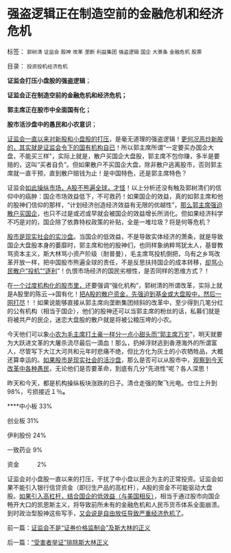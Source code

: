 # 强盗逻辑正在制造空前的金融危机和经济危机

标签： `郭树清` `证监会` `股神` `改革` `垄断` `利益集团` `强盗逻辑` `国企` `大萧条` `金融危机` `股票` 

目录： `投资投机经济危机`

**证监会打压小盘股的强盗逻辑**；

**证监会正在制造空前的金融危机和经济危机；**

**郭主席正在股市中全面国有化；**

**股市活沙盘中的愚民和小农意识**；

[证监会一直以来对新股和小盘股的打压](../../../2012/1/13/证监会把股票当债券，打压导致大熊市；.md)，是毫无道理的强盗逻辑！[更何况恶炒新股的，其实就是证监会令下的国有机构自已](../../../2012/1/11/打新是“圈钱政策”食利者，利益归于金融垄断机构；.md)！所以郭主席所谓“一定要买办国企大盘，不能买三样”，实际上就是，散户买国企大盘股，郭主席不包你赚，多半是要赔的，这叫“买者自负”。但如果散户不买国企大盘，除非散户逃离股市，否则郭主席就一直干预，直到散户赔钱为止！是中国特色，还是郭主席特色？

证监会[如此操纵市场，A股不熊遍全球，才怪](../../../2012/1/5/证监会政策过度令A股熊遍全球.md)！以上分析还没有触及郭树清们的信仰中的癌肿：国企市场效益低下，不可救药！如果国企的效益，真的如郭主席和他的股神们信仰的那样，“计划经济创造经济效益有无限的优越性”，[那么郭主席强迫散户买国企](../../../2012/4/23/市销率衡量的股价和行业龙头溢价.md)，也只不过是或迟或早就会被国企的效益增长所消化。但如果经济科学不巧是对的，国企除了依靠特权政策的补贴，全是一堆垃圾？将是何等危机？

[股市是现实社会的实沙盘](../../../2012/1/10/机构型股神的“谷物法”，政治型股神和孔庆东老师.md)。当国企的低效益，不是导致实体经济的萧条，就是导致国企大盘股本身的萎靡时，郭主席和他的股神们，也同样象纳粹骂犹太人，基督教骂资本主义，斯大林骂小资产阶级（耐普曼），毛主席骂投机倒把，乌有之乡骂改革开放一样，把中国股市熊遍全球的责任，不是反思扶持国企的成本转移，[却骂小民散户“投机”“逐利](../../../2011/12/22/“向国企倾斜”只不过是股市中的谷物法.md)”！仇恨市场经济的国民劣根性，是否同样的思维方式？！

在[一个过度机构化的股市里，](../../../2011/10/21/A股低迷为机构化“国进民退”还债.md)还要强调“强化机构”，郭树清的所谓改革，实际上就是A股里的陈云——>国有化！[把A股的散户资金，先强迫到基金或大盘股中，然后一网打尽](../../../2012/4/20/“金融改革”真是这种意向吗？.md)！！如果说能够直接从郭主席向垄断集团倾斜的改革中，至少得到几笔分红的公有机构（相当于国企），他们的股神还可以当郭主席的粉丝的话，私募们就是将被共产的民企，迷恋大盘股的散户就是将被公粮压垮的小农。

今天他们可以象[小农为毛主席打土豪一样分一点小甜头而“郭主席万岁](../../../2010/2/21/小农意识是中国农村的灾星.md)”，明天就要为大跃进文革的大屠杀流尽最后一滴血！那么，扔掉浮财逃到香港海外的所谓富人，尽管写下大江大河共和元年时悲痛不绝，但比方化为灰土的小农牺牲品，大概还算幸运的。[如果股市是现实社会的活沙盘](../../../2011/12/29/A股百态是中国民主进程的活沙盘;中国国民民主素质确实低.md)，那么是否可以从股市中，[观察到今天改革中各种愚民](../../../2012/4/21/民粹可能会令文革死灰复燃.md)，无论他们是否要革命，到底有几分“先进性”呢？各人深思！

昨天和今天，都是机构操纵板块涨跌的日子。清仓走强的聚飞光电。仓位上升到98%，亏损接近１％**。**

****中小板
33%

创业板 31%

伊利股份 24%

一致药业 9%

资金　　　2%

证监会对小盘股一直以来的打压，干扰了中小盘以民企为主的正常投资。证监会如果不能引入银行信贷资金（即衍生产品的高杠杆），A股的资金不可能驱动大盘股。[如果引入高杠杆，结合国企的低效益（与美国相反）](../../../2012/1/8/凯恩斯主义泡沫和高杠杆中的哥德尔定理.md)，相当于通过股市向国企畅开大口的凯恩斯主义，将导致前所未有的金融危机和人民币货币体系全面崩溃。到时政治型股神这些写手，[又会说是自由放任导致严重经济危机了](../../../2011/11/28/货币政策拉动增长不可能；大萧条＝经济危机＋金融危机.md)。

前一篇：[证监会不是“证券价格监制会”及斯大林的正义](../../../2012/4/24/证监会不是“证券价格监制会”及斯大林的正义.md)

后一篇：[“受害者举证”排除斯大林正义](../../../2012/4/25/“受害者举证”排除斯大林正义.md)